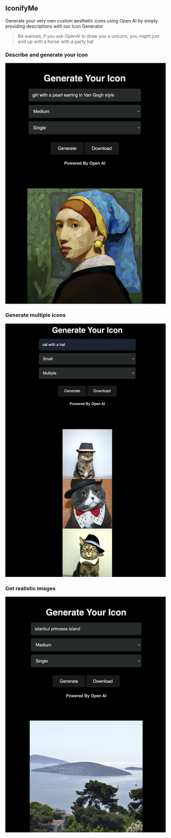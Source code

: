 ## IconifyMe

Generate your very own custom aesthetic icons using Open AI by simply providing descriptions with our Icon Generator

> Be warned, if you ask OpenAI to draw you a unicorn, you might just end up with a horse with a party hat

### Describe and generate your icon

![van gogh|250x250](assets/images/girl_in_van_gogh_style.png)

### Generate multiple icons

![multiple cats](assets/images/multi_cats.png)

### Get realistic images

![istanbul](assets/images/istanbul.png)

